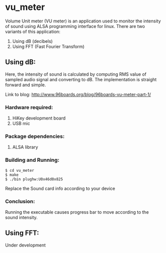 # vu_meter

Volume Unit meter (VU meter) is an application used to monitor the intensity of sound using ALSA programming interface
for linux. There are two variants of this application:

1. Using dB (decibels)
2. Using FFT (Fast Fourier Transform)

## Using dB:

Here, the intensity of sound is calculated by computing RMS value of sampled audio signal and converting to dB. The
implementation is straight forward and simple.

Link to blog: http://www.96boards.org/blog/96boards-vu-meter-part-1/

### Hardware required:

1. HiKey development board
2. USB mic

### Package dependencies:

1. ALSA library

### Building and Running:

``` shell
$ cd vu_meter
$ make
$ ./bin plughw:U0x46d0x825
```

Replace the Sound card info according to your device

### Conclusion:

Running the executable causes progress bar to move according to the sound intensity.

## Using FFT:

Under development
